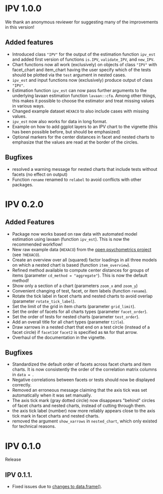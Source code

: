 # IPV 1.0.0

We thank an anonymous reviewer for suggesting many of the improvements in this version!

## Added features
* Introduced class `"IPV"` for the output of the estimation function `ipv_est` and added first version of functions `is.IPV`, `validate_IPV`, and `new_IPV`.
* Chart functions now all work (exclusively) on objects of class `"IPV"` with facet_chart and item_chart having the user specify which of the tests should be plotted via the `test` argument in nested cases.
* `ipv_est` and input functions now (exclusively) produce output of class `"IPV"`.
* Estimation function `ipv_est` can now pass further arguments to the underlying lavaan estimation function `lavaan::cfa`. Among other things, this makes it possible to choose the estimator and treat missing values in various ways.
* Changed example dataset `HEXACO` to also include cases with missing values.
* `ipv_est` now also works for data in long format.
* Example on how to add ggplot layers to an IPV chart to the vignette (this has been possible before, but should be emphasized)
* Optional markers for the center distances in facet and nested charts to emphasize that the values are read at the border of the circles. 

## Bugfixes
* resolved a warning message for nested charts that include tests without facets (no effect on output)
* Function `rename` renamed to `relabel` to avoid conflicts with other packages.

# IPV 0.2.0

## Added Features
* Package now works based on raw data with automated model estimation using lavaan (function `ipv_est`). This is now the recommended workflow!
* New raw example data (`HEXACO`) from the [open psychometrics project](https://openpsychometrics.org/) (see `?HEXACO`).
* Create an overview over all (squared) factor loadings in all three models on which a nested chart is based (function `item_overview`).
* Refined method available to compute center distances for groups of items (parameter `cd_method = "aggregate"`). This is now the default method!
* Show only a section of a chart (parameters `zoom_x` and `zoom_y`)
* Convenient changing of test, facet, or item labels (function `rename`).
* Rotate the tick label in facet charts and nested charts to avoid overlap (parameter `rotate_tick_label`).
* Set the limit of the grid in item charts (parameter `grid_limit`).
* Set the order of facets for all charts types (parameter `facet_order`).
* Set the order of tests for nested charts (parameter `test_order`).
* Add an overall title for all chart types (parameter `title`).
* Draw xarrows in a nested chart that end on a test circle (instead of a facet circle) if `facet1`or `facet2` is specified as `NA` for that arrow.
* Overhaul of the documentation in the vignette.

## Bugfixes
* Standardized the default order of facets across facet charts and item charts. It is now consistently the order of the correlation matrix columns in `data = `.
* Negative correlations between facets or tests should now be displayed correctly.
* Removed an erroneous message claiming that the axis tick was set automatically when it was set manually.
* The axis tick mark (gray dotted circle) now disappears "behind" circles of facet charts and nested charts, instead of cutting through them.
* the axis tick label (number) now more reliably appears close to the axis tick mark in facet charts and nested charts.
* removed the argument `show_xarrows` in `nested_chart`, which only existed for technical reasons.

# IPV 0.1.0
Release

## IPV 0.1.1.
* Fixed issues due to  [changes to data.frame()](https://developer.r-project.org/Blog/public/2020/02/16/stringsasfactors/index.html
).

